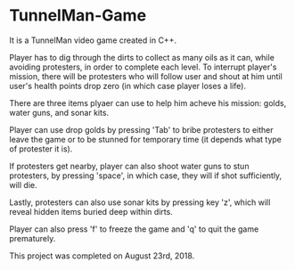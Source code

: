 # TunnelMan-Game

It is a TunnelMan video game created in C++.

Player has to dig through the dirts to collect as many oils as it can, while avoiding protesters, in order to complete each level.
To interrupt player's mission, there will be protesters who will follow user and shout at him until user's 
health points drop zero (in which case player loses a life).

There are three items plyaer can use to help him acheve his mission: golds, water guns, and sonar kits.

Player can use drop golds by pressing 'Tab' to bribe protesters to either leave the game or to be stunned for temporary time (it depends what type of protester it is).

If protesters get nearby, player can also shoot water guns to stun protesters, by pressing 'space', in which case, they will if shot sufficiently, will die.

Lastly, protesters can also use sonar kits by pressing key 'z', which will reveal hidden items buried deep within dirts.

Player can also press 'f' to freeze the game and 'q' to quit the game prematurely.

This project was completed on August 23rd, 2018.


